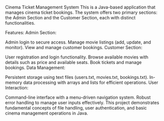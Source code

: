 Cinema Ticket Management System
This is a Java-based application that manages cinema ticket bookings. The system offers two primary sections: the Admin Section and the Customer Section, each with distinct functionalities.

Features:
Admin Section:

Admin login to secure access.
Manage movie listings (add, update, and monitor).
View and manage customer bookings.
Customer Section:

User registration and login functionality.
Browse available movies with details such as price and available seats.
Book tickets and manage bookings.
Data Management:

Persistent storage using text files (users.txt, movies.txt, bookings.txt).
In-memory data processing with arrays and lists for efficient operations.
User Interaction:

Command-line interface with a menu-driven navigation system.
Robust error handling to manage user inputs effectively.
This project demonstrates fundamental concepts of file handling, user authentication, and basic cinema management operations in Java.
